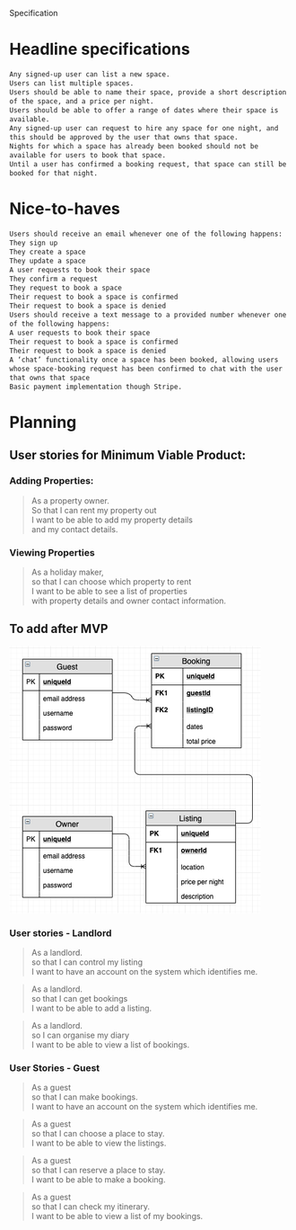 Specification

# Headline specifications

    Any signed-up user can list a new space.
    Users can list multiple spaces.
    Users should be able to name their space, provide a short description of the space, and a price per night.
    Users should be able to offer a range of dates where their space is available.
    Any signed-up user can request to hire any space for one night, and this should be approved by the user that owns that space.
    Nights for which a space has already been booked should not be available for users to book that space.
    Until a user has confirmed a booking request, that space can still be booked for that night.

# Nice-to-haves

    Users should receive an email whenever one of the following happens:
    They sign up
    They create a space
    They update a space
    A user requests to book their space
    They confirm a request
    They request to book a space
    Their request to book a space is confirmed
    Their request to book a space is denied
    Users should receive a text message to a provided number whenever one of the following happens:
    A user requests to book their space
    Their request to book a space is confirmed
    Their request to book a space is denied
    A ‘chat’ functionality once a space has been booked, allowing users whose space-booking request has been confirmed to chat with the user that owns that space
    Basic payment implementation though Stripe.





# Planning

## User stories for Minimum Viable Product:

### Adding Properties:  
> As a property owner.  
> So that I can rent my property out  
> I want to be able to add my property details   
> and my contact details.

### Viewing Properties
> As a holiday maker,   
> so that I can choose which property to rent  
> I want to be able to see a list of properties  
> with property details and owner contact information.

## To add after MVP

![erd-1](images/erd-1.png)

### User stories - Landlord
> As a landlord.  
> so that I can control my listing  
> I want to have an account on the system which identifies me.
 
> As a landlord.  
> so that I can get bookings  
> I want to be able to add a listing.
 
> As a landlord.  
> so I can organise my diary  
> I want to be able to view a list of bookings.

### User Stories - Guest 
> As a guest  
> so that I can make bookings.  
> I want to have an account on the system which identifies me.

> As a guest  
> so that I can choose a place to stay.  
> I want to be able to view the listings.

> As a guest  
> so that I can reserve a place to stay.   
> I want to be able to make a booking. 

> As a guest  
> so that I can check my itinerary.   
> I want to be able to view a list of my bookings. 
